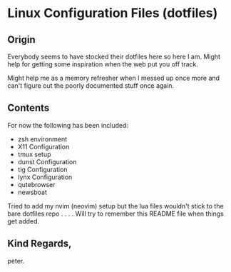 # Linux Configuration Files (dotfiles)

## Origin
Everybody seems to have stocked their dotfiles here so here I am.
Might help for getting some inspiration when the web put you off track.

Might help me as a memory refresher when I messed up once more and can't figure out the poorly documented stuff once again.

## Contents
For now the following has been included:
- zsh   environment
- X11   Configuration
- tmux  setup
- dunst Configuration
- tig   Configuration
- lynx  Configuration
- qutebrowser
- newsboat

Tried to add my nvim (neovim) setup but the lua files wouldn't stick to the bare dotfiles repo . . . .
Will try to remember this README file when things get added.

Kind Regards,
--
peter.
